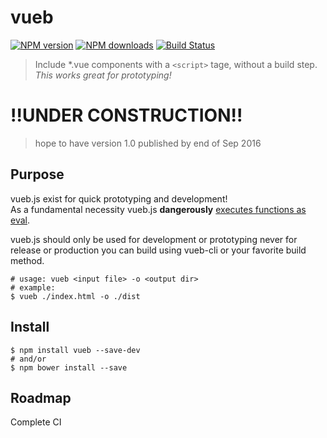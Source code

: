 # vueb 
[![NPM version](https://img.shields.io/npm/v/vueb.svg?style=flat-square)](https://npmjs.com/package/vueb) [![NPM downloads](https://img.shields.io/npm/dm/vueb.svg?style=flat-square)](https://npmjs.com/package/vueb) [![Build Status](https://img.shields.io/circleci/project/jameymcelveen/vueb/master.svg?style=flat-square)](https://circleci.com/gh/jameymcelveen/vueb)

> Include \*.vue components with a `<script>` tage, without a build step. *This works great for prototyping!* 

# !!UNDER CONSTRUCTION!! 
> hope to have version 1.0 published by end of Sep 2016

## Purpose   
vueb.js exist for quick prototyping and development!    
As a fundamental necessity vueb.js **dangerously** [executes functions as eval](https://github.com/jameymcelveen/vueb/search?utf8=%E2%9C%93&q=%2F*jshint+-W054+*%2F).   
   
vueb.js should only be used for development or prototyping never for release or production you can build using vueb-cli or your favorite build method.   
```
# usage: vueb <input file> -o <output dir>
# example:
$ vueb ./index.html -o ./dist
```   

## Install   
```
$ npm install vueb --save-dev
# and/or
$ npm bower install --save
```
##  Roadmap
Complete CI
